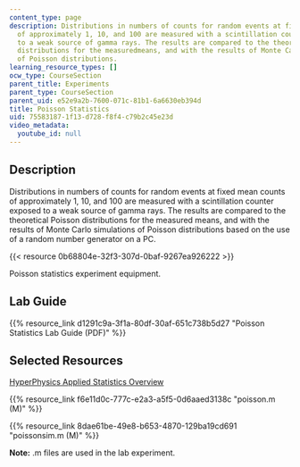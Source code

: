 ```yaml
---
content_type: page
description: Distributions in numbers of counts for random events at fixed mean counts
  of approximately 1, 10, and 100 are measured with a scintillation counter exposed
  to a weak source of gamma rays. The results are compared to the theoretical Poisson
  distributions for the measuredmeans, and with the results of Monte Carlo simulations
  of Poisson distributions.
learning_resource_types: []
ocw_type: CourseSection
parent_title: Experiments
parent_type: CourseSection
parent_uid: e52e9a2b-7600-071c-81b1-6a6630eb394d
title: Poisson Statistics
uid: 75583187-1f13-d728-f8f4-c79b2c45e23d
video_metadata:
  youtube_id: null
---
```


Description
-----------

Distributions in numbers of counts for random events at fixed mean counts of approximately 1, 10, and 100 are measured with a scintillation counter exposed to a weak source of gamma rays. The results are compared to the theoretical Poisson distributions for the measured means, and with the results of Monte Carlo simulations of Poisson distributions based on the use of a random number generator on a PC.

{{< resource 0b68804e-32f3-307d-0baf-9267ea926222 >}}

Poisson statistics experiment equipment.

Lab Guide
---------

{{% resource_link d1291c9a-3f1a-80df-30af-651c738b5d27 "Poisson Statistics Lab Guide (PDF)" %}}

Selected Resources
------------------

[HyperPhysics Applied Statistics Overview](http://hyperphysics.phy-astr.gsu.edu/hbase/math/statcon.html#c1)

{{% resource_link f6e11d0c-777c-e2a3-a5f5-0d6aaed3138c "poisson.m (M)" %}}

{{% resource_link 8dae61be-49e8-b653-4870-129ba19cd691 "poissonsim.m (M)" %}}

**Note:** .m files are used in the lab experiment.